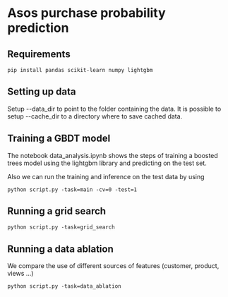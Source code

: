# Asos purchase probability prediction

## Requirements
```
pip install pandas scikit-learn numpy lightgbm
```

## Setting up data
Setup --data_dir to point to the folder containing the data.
It is possible to setup --cache_dir to a directory where to save cached data.


## Training a GBDT model
The notebook data_analysis.ipynb shows the steps of training a boosted trees model using the lightgbm library and predicting on the test set.

Also we can run the training and inference on the test data by using 
```
python script.py -task=main -cv=0 -test=1 
```

## Running a grid search
```
python script.py -task=grid_search
```

## Running a data ablation
We compare the use of different sources of features (customer, product, views ...)

```
python script.py -task=data_ablation
```
